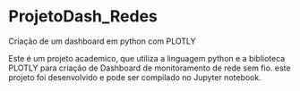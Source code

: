 # ProjetoDash_Redes
Criação de um  dashboard em python com PLOTLY



Este é um projeto academico, que utiliza a linguagem python e a biblioteca PLOTLY para criação de Dashboard de monitoramento de rede sem fio.
este projeto foi desenvolvido  e pode ser compilado no Jupyter notebook.
